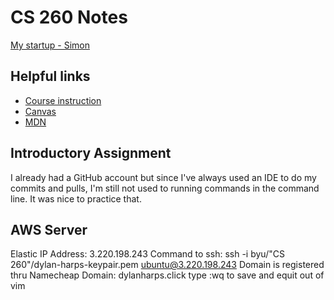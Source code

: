 # CS 260 Notes

[My startup - Simon](https://simon.cs260.click)

## Helpful links

- [Course instruction](https://github.com/webprogramming260)
- [Canvas](https://byu.instructure.com)
- [MDN](https://developer.mozilla.org)

## Introductory Assignment
I already had a GitHub account but since I've always used an IDE to do my commits and pulls, I'm still not used to running commands in the command line. It was nice to practice that. 

## AWS Server
Elastic IP Address: 3.220.198.243
Command to ssh: ssh -i byu/"CS 260"/dylan-harps-keypair.pem ubuntu@3.220.198.243
Domain is registered thru Namecheap
Domain: dylanharps.click
type :wq to save and equit out of vim
